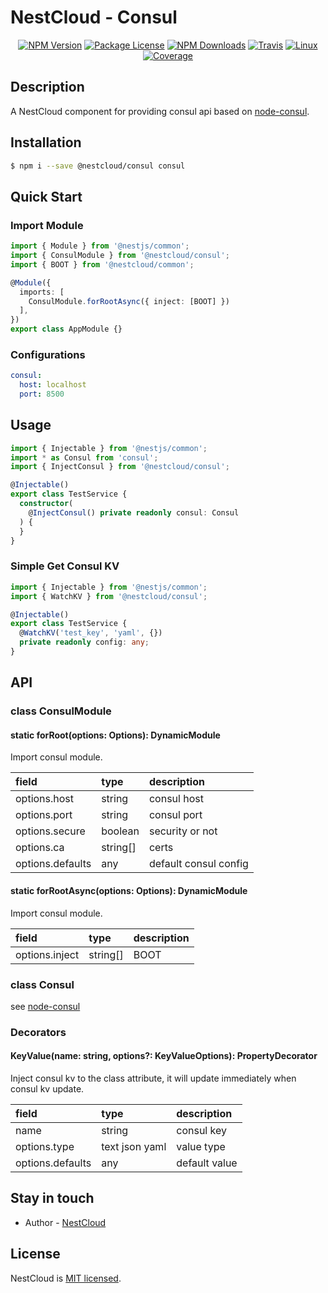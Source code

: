 
[travis-image]: https://api.travis-ci.org/nest-cloud/nestcloud.svg?branch=master
[travis-url]: https://travis-ci.org/nest-cloud/nestcloud
[linux-image]: https://img.shields.io/travis/nest-cloud/nestcloud/master.svg?label=linux
[linux-url]: https://travis-ci.org/nest-cloud/nestcloud

# NestCloud - Consul

<p align="center">
    <a href="https://www.npmjs.com/~nestcloud" target="_blank"><img src="https://img.shields.io/npm/v/@nestcloud/core.svg" alt="NPM Version"/></a>
    <a href="https://www.npmjs.com/~nestcloud" target="_blank"><img src="https://img.shields.io/npm/l/@nestcloud/core.svg" alt="Package License"/></a>
    <a href="https://www.npmjs.com/~nestcloud" target="_blank"><img src="https://img.shields.io/npm/dm/@nestcloud/core.svg" alt="NPM Downloads"/></a>
    <a href="https://travis-ci.org/nest-cloud/nestcloud" target="_blank"><img src="https://travis-ci.org/nest-cloud/nestcloud.svg?branch=master" alt="Travis"/></a>
    <a href="https://travis-ci.org/nest-cloud/nestcloud" target="_blank"><img src="https://img.shields.io/travis/nest-cloud/nestcloud/master.svg?label=linux" alt="Linux"/></a>
    <a href="https://coveralls.io/github/nest-cloud/nestcloud?branch=master" target="_blank"><img src="https://coveralls.io/repos/github/nest-cloud/nestcloud/badge.svg?branch=master" alt="Coverage"/></a>
</p>

## Description

A NestCloud component for providing consul api based on [node-consul](https://github.com/silas/node-consul).

## Installation

```bash
$ npm i --save @nestcloud/consul consul
```

## Quick Start

### Import Module

```typescript
import { Module } from '@nestjs/common';
import { ConsulModule } from '@nestcloud/consul';
import { BOOT } from '@nestcloud/common';

@Module({
  imports: [
    ConsulModule.forRootAsync({ inject: [BOOT] })
  ],
})
export class AppModule {}
```

### Configurations

```yaml
consul:
  host: localhost
  port: 8500
```

## Usage

```typescript
import { Injectable } from '@nestjs/common';
import * as Consul from 'consul';
import { InjectConsul } from '@nestcloud/consul';

@Injectable()
export class TestService {
  constructor(
    @InjectConsul() private readonly consul: Consul
  ) {
  }
}
```

### Simple Get Consul KV

```typescript
import { Injectable } from '@nestjs/common';
import { WatchKV } from '@nestcloud/consul';

@Injectable()
export class TestService {
  @WatchKV('test_key', 'yaml', {})
  private readonly config: any;
}
```

## API

### class ConsulModule

#### static forRoot\(options: Options\): DynamicModule

Import consul module.

| field            | type     | description           |
| :--------------- | :------- | :-------------------- |
| options.host     | string   | consul host           |
| options.port     | string   | consul port           |
| options.secure   | boolean  | security or not       |
| options.ca       | string[] | certs                 |
| options.defaults | any      | default consul config |

#### static forRootAsync\(options: Options\): DynamicModule

Import consul module.

| field          | type     | description |
| :------------- | :------- | :---------- |
| options.inject | string[] | BOOT        |

### class Consul

see [node-consul](https://github.com/silas/node-consul)

### Decorators

#### KeyValue(name: string, options?: KeyValueOptions): PropertyDecorator

Inject consul kv to the class attribute, it will update immediately when consul kv update.

| field            | type           | description           |
| :--------------- | :------------- | :-------------------- |
| name             | string         | consul key            |
| options.type     | text json yaml | value type            |
| options.defaults | any            | default value         |

## Stay in touch

- Author - [NestCloud](https://github.com/nest-cloud)

## License

  NestCloud is [MIT licensed](LICENSE).
